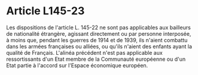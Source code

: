 # Article L145-23

Les dispositions de l'article L. 145-22 ne sont pas applicables aux bailleurs de nationalité étrangère, agissant directement ou par personne interposée, à moins que, pendant les guerres de 1914 et de 1939, ils n'aient combattu dans les armées françaises ou alliées, ou qu'ils n'aient des enfants ayant la qualité de Français.   L'alinéa précédent n'est pas applicable aux ressortissants d'un Etat membre de la Communauté européenne ou d'un Etat partie à l'accord sur l'Espace économique européen.